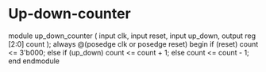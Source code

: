 # Up-down-counter
module up_down_counter (
    input clk,
    input reset,
    input up_down, 
    output reg [2:0] count
);
always @(posedge clk or posedge reset) begin
        if (reset)
            count <= 3'b000;
        else if (up_down)
            count <= count + 1;
        else
            count <= count - 1;
    end
endmodule
    
